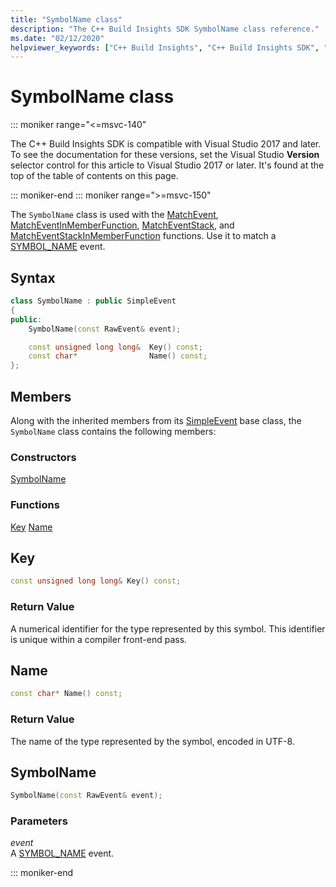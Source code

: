 ```yaml
---
title: "SymbolName class"
description: "The C++ Build Insights SDK SymbolName class reference."
ms.date: "02/12/2020"
helpviewer_keywords: ["C++ Build Insights", "C++ Build Insights SDK", "SymbolName", "throughput analysis", "build time analysis", "vcperf.exe"]
---
```

# SymbolName class

::: moniker range="<=msvc-140"

The C++ Build Insights SDK is compatible with Visual Studio 2017 and later. To see the documentation for these versions, set the Visual Studio **Version** selector control for this article to Visual Studio 2017 or later. It's found at the top of the table of contents on this page.

::: moniker-end
::: moniker range=">=msvc-150"

The `SymbolName` class is used with the [MatchEvent](../functions/match-event.md), [MatchEventInMemberFunction](../functions/match-event-in-member-function.md), [MatchEventStack](../functions/match-event-stack.md), and [MatchEventStackInMemberFunction](../functions/match-event-stack-in-member-function.md) functions. Use it to match a [SYMBOL_NAME](../event-table.md#symbol-name) event.

## Syntax

```cpp
class SymbolName : public SimpleEvent
{
public:
    SymbolName(const RawEvent& event);

    const unsigned long long&  Key() const;
    const char*                Name() const;
};
```

## Members

Along with the inherited members from its [SimpleEvent](simple-event.md) base class, the `SymbolName` class contains the following members:

### Constructors

[SymbolName](#symbol-name)

### Functions

[Key](#key)
[Name](#name)

## <a name="key"></a> Key

```cpp
const unsigned long long& Key() const;
```

### Return Value

A numerical identifier for the type represented by this symbol. This identifier is unique within a compiler front-end pass.

## <a name="name"></a> Name

```cpp
const char* Name() const;
```

### Return Value

The name of the type represented by the symbol, encoded in UTF-8.

## <a name="symbol-name"></a> SymbolName

```cpp
SymbolName(const RawEvent& event);
```

### Parameters

*event*\
A [SYMBOL_NAME](../event-table.md#symbol-name) event.

::: moniker-end
